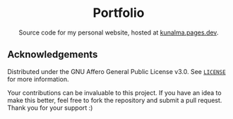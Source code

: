 <div align="center">
<h1 align="center">Portfolio</h1>

<p align="center">
Source code for my personal website, hosted at <a href="https://kunalma.pages.dev">kunalma.pages.dev</a>.
</p>
</div>

## Acknowledgements

Distributed under the GNU Affero General Public License v3.0. See <a href="https://github.com/kunal-ma/Portfolio/blob/main/LICENSE">`LICENSE`</a> for more information.

Your contributions can be invaluable to this project. If you have an idea to make this better, feel free to fork the repository and submit a pull request. Thank you for your support :)
